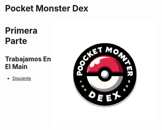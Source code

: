 # Pocket Monster Dex

<img align="right" src="/Imagenes/Logo.png" width="350" alt="PocketBall">

# Primera Parte

## Trabajamos En El Main

- [Siguiente](Presentacion2.md)
